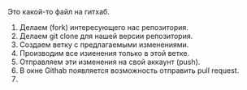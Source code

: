 Это какой-то файл на гитхаб.

1. Делаем (fork) интересующего нас репозитория.
2. Делаем git clone для нашей версии репозитория.
3. Создаем ветку с предлагаемыми изменениями.
4. Производим все изиенения только в этой ветке.
5. Отправляем эти изменения на свой аккаунт (push).
6. В окне Githab появляется возможность отправить pull request.
7. 